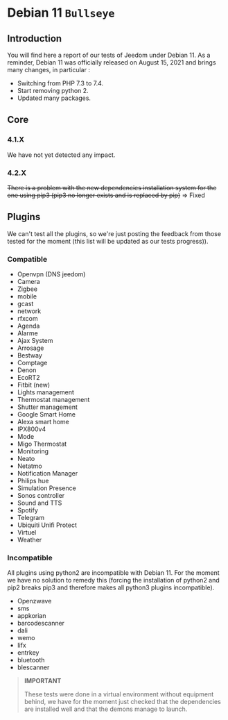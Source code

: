 # Debian 11 `Bullseye`

## Introduction

You will find here a report of our tests of Jeedom under Debian 11. As a reminder, Debian 11 was officially released on August 15, 2021 and brings many changes, in particular :

- Switching from PHP 7.3 to 7.4.
- Start removing python 2.
- Updated many packages.

## Core

### 4.1.X

We have not yet detected any impact.

### 4.2.X

~~There is a problem with the new dependencies installation system for the one using pip3 (pip3 no longer exists and is replaced by pip)~~ => Fixed

## Plugins

We can't test all the plugins, so we're just posting the feedback from those tested for the moment (this list will be updated as our tests progress)).

### Compatible

- Openvpn (DNS jeedom)
- Camera
- Zigbee
- mobile
- gcast
- network
- rfxcom
- Agenda
- Alarme
- Ajax System
- Arrosage
- Bestway
- Comptage
- Denon
- EcoRT2
- Fitbit (new)
- Lights management
- Thermostat management
- Shutter management
- Google Smart Home
- Alexa smart home
- IPX800v4
- Mode
- Migo Thermostat
- Monitoring
- Neato
- Netatmo
- Notification Manager
- Philips hue
- Simulation Presence
- Sonos controller
- Sound and TTS
- Spotify
- Telegram
- Ubiquiti Unifi Protect
- Virtuel
- Weather


### Incompatible

All plugins using python2 are incompatible with Debian 11. For the moment we have no solution to remedy this (forcing the installation of python2 and pip2 breaks pip3 and therefore makes all python3 plugins incompatible).

- Openzwave
- sms
- appkorian
- barcodescanner
- dali
- wemo
- lifx
- entrkey
- bluetooth
- blescanner


> **IMPORTANT**
>
> These tests were done in a virtual environment without equipment behind, we have for the moment just checked that the dependencies are installed well and that the demons manage to launch.
